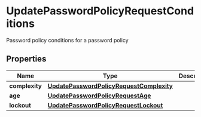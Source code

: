

# UpdatePasswordPolicyRequestConditions

Password policy conditions for a password policy

## Properties

| Name | Type | Description | Notes |
|------------ | ------------- | ------------- | -------------|
|**complexity** | [**UpdatePasswordPolicyRequestComplexity**](UpdatePasswordPolicyRequestComplexity.md) |  |  |
|**age** | [**UpdatePasswordPolicyRequestAge**](UpdatePasswordPolicyRequestAge.md) |  |  |
|**lockout** | [**UpdatePasswordPolicyRequestLockout**](UpdatePasswordPolicyRequestLockout.md) |  |  |



